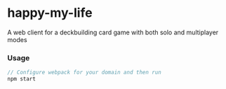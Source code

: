 # happy-my-life
A web client for a deckbuilding card game with both solo and multiplayer modes
### Usage
```js
// Configure webpack for your domain and then run
npm start
```
